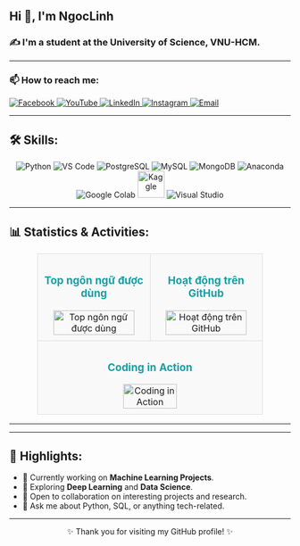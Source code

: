 <h2 align="left">Hi 👋, I'm NgocLinh</h2>
<p align="left">
  <h3 align="left">✍ I'm a student at the University of Science, VNU-HCM.</h3>
</p>

---
### 📫 How to reach me:
<div align="left">
  <a href="https://www.facebook.com/profile.php?id=100030448200454&locale=vi_VN" target="_blank">
    <img src="https://img.icons8.com/fluency/32/facebook-new.png" alt="Facebook" title="Facebook"/>
  </a>
  <a href="https://www.youtube.com/@noichao005" target="_blank">
    <img src="https://img.icons8.com/fluency/32/youtube-play.png" alt="YouTube" title="YouTube"/>
  </a>
  <a href="https://www.linkedin.com/in/nlinhpt" target="_blank">
    <img src="https://img.icons8.com/fluency/32/linkedin.png" alt="LinkedIn" title="LinkedIn"/>
  </a>
  <a href="https://instagram.com/nlinhpt" target="_blank">
    <img src="https://img.icons8.com/fluency/32/instagram-new.png" alt="Instagram" title="Instagram"/>
  </a>
  <a href="mailto:noichao_007@gmail.com" target="_blank">
    <img src="https://img.icons8.com/fluency/32/gmail.png" alt="Email" title="Email"/>
  </a>
</div>

---

## 🛠 Skills:
<div align="center">
  <img src="https://img.icons8.com/color/48/000000/python--v1.png" alt="Python" title="Python"/>
  <img src="https://img.icons8.com/color/48/000000/visual-studio-code-2019.png" alt="VS Code" title="VS Code"/>
  <img src="https://img.icons8.com/color/48/000000/postgreesql.png" alt="PostgreSQL" title="PostgreSQL"/>
  <img src="https://img.icons8.com/color/48/000000/mysql-logo.png" alt="MySQL" title="MySQL"/>
  <img src="https://img.icons8.com/color/48/000000/mongodb.png" alt="MongoDB" title="MongoDB"/>
  <img src="https://img.icons8.com/dusk/48/000000/anaconda.png" alt="Anaconda" title="Anaconda"/>
  <img src="https://img.icons8.com/color/48/000000/google-colab.png" alt="Google Colab" title="Google Colab"/>
  <img src="https://cdn.jsdelivr.net/gh/devicons/devicon/icons/kaggle/kaggle-original-wordmark.svg" alt="Kaggle" width="48" height="48" title="Kaggle"/>
  <img src="https://img.icons8.com/color/48/null/visual-studio--v2.png" alt="Visual Studio" title="Visual Studio"/>
</div>

---

## 📊 Statistics & Activities:
<div align="center">
  <table style="width:80%; border-collapse: collapse; text-align: center;">
    <tr>
      <td style="width:50%; padding: 10px; vertical-align: top; background-color: #f9f9f9; border: 1px solid #ddd;">
        <h3 style="color: #179fa3;">Top ngôn ngữ được dùng</h3>
        <img src="https://github-readme-stats.vercel.app/api/top-langs/?username=nlinhpt&bg_color=FFFFFF00&text_color=179fa3&layout=compact&hide=CSS&langs_count=10" alt="Top ngôn ngữ được dùng" width="90%"/>
      </td>
      <td style="width:50%; padding: 10px; vertical-align: top; background-color: #f9f9f9; border: 1px solid #ddd;">
        <h3 style="color: #179fa3;">Hoạt động trên GitHub</h3>
        <img src="https://github-readme-stats.vercel.app/api?username=nlinhpt&bg_color=FFFFFF00&text_color=179fa3&show_icons=true&count_private=true&include_all_commits=true" alt="Hoạt động trên GitHub" width="90%"/>
      </td>
    </tr>
    <tr>
      <td colspan="2" style="padding: 10px; background-color: #f9f9f9; border: 1px solid #ddd;">
        <h3 style="color: #179fa3;">Coding in Action</h3>
        <img src="https://cdn.dribbble.com/users/1787323/screenshots/7470213/media/d5a4462755c5c2e1bcb64440f6106b36.gif" alt="Coding in Action" width="50%" style="border-radius: 10px;"/>
      </td>
    </tr>
  </table>
</div>

---



---

## 🌟 Highlights:
- 🔭 Currently working on **Machine Learning Projects**.
- 🌱 Exploring **Deep Learning** and **Data Science**.
- 🤝 Open to collaboration on interesting projects and research.
- 💬 Ask me about Python, SQL, or anything tech-related.

---

<p align="center">✨ Thank you for visiting my GitHub profile! ✨</p>
